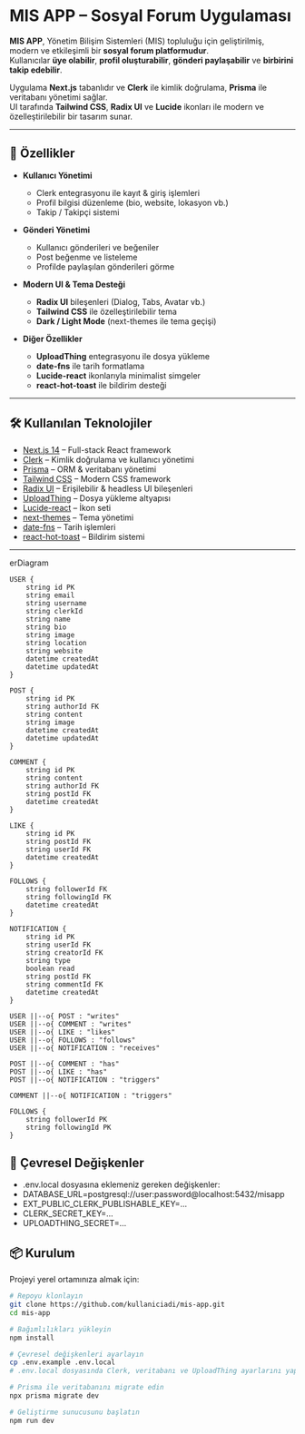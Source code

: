 # MIS APP – Sosyal Forum Uygulaması

**MIS APP**, Yönetim Bilişim Sistemleri (MIS) topluluğu için geliştirilmiş, modern ve etkileşimli bir **sosyal forum platformudur**.  
Kullanıcılar **üye olabilir**, **profil oluşturabilir**, **gönderi paylaşabilir** ve **birbirini takip edebilir**.  

Uygulama **Next.js** tabanlıdır ve **Clerk** ile kimlik doğrulama, **Prisma** ile veritabanı yönetimi sağlar.  
UI tarafında **Tailwind CSS**, **Radix UI** ve **Lucide** ikonları ile modern ve özelleştirilebilir bir tasarım sunar.  

---

## 🚀 Özellikler

- **Kullanıcı Yönetimi**  
  - Clerk entegrasyonu ile kayıt & giriş işlemleri  
  - Profil bilgisi düzenleme (bio, website, lokasyon vb.)  
  - Takip / Takipçi sistemi  

- **Gönderi Yönetimi**  
  - Kullanıcı gönderileri ve beğeniler  
  - Post beğenme ve listeleme  
  - Profilde paylaşılan gönderileri görme  

- **Modern UI & Tema Desteği**  
  - **Radix UI** bileşenleri (Dialog, Tabs, Avatar vb.)  
  - **Tailwind CSS** ile özelleştirilebilir tema  
  - **Dark / Light Mode** (next-themes ile tema geçişi)  

- **Diğer Özellikler**  
  - **UploadThing** entegrasyonu ile dosya yükleme  
  - **date-fns** ile tarih formatlama  
  - **Lucide-react** ikonlarıyla minimalist simgeler  
  - **react-hot-toast** ile bildirim desteği  

---

## 🛠️ Kullanılan Teknolojiler

- [Next.js 14](https://nextjs.org/) – Full-stack React framework  
- [Clerk](https://clerk.com/) – Kimlik doğrulama ve kullanıcı yönetimi  
- [Prisma](https://www.prisma.io/) – ORM & veritabanı yönetimi  
- [Tailwind CSS](https://tailwindcss.com/) – Modern CSS framework  
- [Radix UI](https://www.radix-ui.com/) – Erişilebilir & headless UI bileşenleri  
- [UploadThing](https://uploadthing.com/) – Dosya yükleme altyapısı  
- [Lucide-react](https://lucide.dev/) – İkon seti  
- [next-themes](https://github.com/pacocoursey/next-themes) – Tema yönetimi  
- [date-fns](https://date-fns.org/) – Tarih işlemleri  
- [react-hot-toast](https://react-hot-toast.com/) – Bildirim sistemi  

---

erDiagram

    USER {
        string id PK
        string email
        string username
        string clerkId
        string name
        string bio
        string image
        string location
        string website
        datetime createdAt
        datetime updatedAt
    }

    POST {
        string id PK
        string authorId FK
        string content
        string image
        datetime createdAt
        datetime updatedAt
    }

    COMMENT {
        string id PK
        string content
        string authorId FK
        string postId FK
        datetime createdAt
    }

    LIKE {
        string id PK
        string postId FK
        string userId FK
        datetime createdAt
    }

    FOLLOWS {
        string followerId FK
        string followingId FK
        datetime createdAt
    }

    NOTIFICATION {
        string id PK
        string userId FK
        string creatorId FK
        string type
        boolean read
        string postId FK
        string commentId FK
        datetime createdAt
    }

    USER ||--o{ POST : "writes"
    USER ||--o{ COMMENT : "writes"
    USER ||--o{ LIKE : "likes"
    USER ||--o{ FOLLOWS : "follows"
    USER ||--o{ NOTIFICATION : "receives"

    POST ||--o{ COMMENT : "has"
    POST ||--o{ LIKE : "has"
    POST ||--o{ NOTIFICATION : "triggers"

    COMMENT ||--o{ NOTIFICATION : "triggers"

    FOLLOWS {
        string followerId PK
        string followingId PK
    }

## 🔧 Çevresel Değişkenler
- .env.local dosyasına eklemeniz gereken değişkenler:
- DATABASE_URL=postgresql://user:password@localhost:5432/misapp
- EXT_PUBLIC_CLERK_PUBLISHABLE_KEY=...
- CLERK_SECRET_KEY=...
- UPLOADTHING_SECRET=...


## 📦 Kurulum

Projeyi yerel ortamınıza almak için:

```bash
# Repoyu klonlayın
git clone https://github.com/kullaniciadi/mis-app.git
cd mis-app

# Bağımlılıkları yükleyin
npm install

# Çevresel değişkenleri ayarlayın
cp .env.example .env.local
# .env.local dosyasında Clerk, veritabanı ve UploadThing ayarlarını yapın

# Prisma ile veritabanını migrate edin
npx prisma migrate dev

# Geliştirme sunucusunu başlatın
npm run dev



